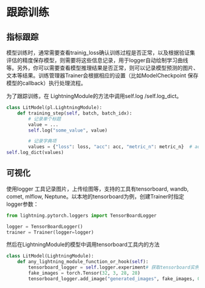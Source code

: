 # 跟踪训练

## 指标跟踪
模型训练时，通常需要查看trainig_loss确认训练过程是否正常，以及根据验证集评估的精度保存模型，则需要将这些信息记录，用于logger自动绘制学习曲线等。另外，你可以需要查看模型推理结果是否正常，则可以记录模型预测的图片、文本等结果。训练管理器Trainer会根据相应的设置（比如ModelCheckpoint 保存模型的callback）执行处理流程。

为了跟踪训练，在 LightningModule的方法中调用self.log /self.log_dict。

```python
class LitModel(pl.LightningModule):
    def training_step(self, batch, batch_idx):
        # 记录单个标题
        value = ...
        self.log("some_value", value)

        # 记录字典项
        values = {"loss": loss, "acc": acc, "metric_n": metric_n}  # add more items if needed
self.log_dict(values)
```

## 可视化

使用logger 工具记录图片，上传绘图等，支持的工具有tensorboard, wandb, comet, mlflow, Neptune。以本地的tensorboard为例，创建Trainer时指定logger参数：

```python
from lightning.pytorch.loggers import TensorBoardLogger

logger = TensorBoardLogger()
trainer = Trainer(logger=logger)
```

然后在LightningModule的模型中调用tensorboard工具内的方法

```python
class LitModel(LightningModule):
    def any_lightning_module_function_or_hook(self):
        tensorboard_logger = self.logger.experiment# 获取tensorboard实例
        fake_images = torch.Tensor(32, 3, 28, 28)
        tensorboard_logger.add_image("generated_images", fake_images, 0)
```